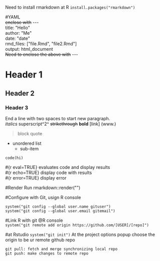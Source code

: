 Need to install rmarkdown at R
`install.packages("rmarkdown")`

#YAML   
~~enclose with~~ ---  
title: "Hello"  
author: "Me"  
date: "date"  
rmd_files: ["file.Rmd", "file2.Rmd"]  
output: html_document   
~~Need to enclose the above with~~ ---

# Header 1
## Header 2
### Header 3
End a line with two spaces to start new paragraph.   
*italics*
superscript^2^
~~strikethrough~~
**bold**
[link] (www.) 
> block quote

* unordered list  
  + sub-item  
  
```{r}
code(hi)
```
 #{r eval=TRUE} evaluates code and display results  
 #{r echo=TRUE} display code with results   
 #{r error=TRUE} display error   

#Render 
Run rmarkdown::render("<file path>")

#Configure with Git, usign R console
```
system("git config --global user.name gituser")  
system("git config --global user.email gitemail")  
```
#Link R with git @R console  
`system("git remote add origin https://github.com/[USER]/[repo]")`

#at Rstudio 
`system("git init")`
At the project options popup choose the origin to be ur remote github repo
```
git pull: fetch and merge synchronizing local repo 
git push: make changes to remote repo
